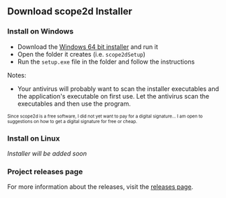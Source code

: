 ## Download scope2d Installer

### Install on Windows

- Download the [Windows 64 bit installer](https://github.com/bilgilid/scope2d/releases/download/1.0.0/scope2dSetup.exe) and run it
- Open the folder it creates (i.e. `scope2dSetup`)
- Run the `setup.exe` file in the folder and follow the instructions

Notes:
- Your antivirus will probably want to scan the installer executables and the application's executable on first use. Let the antivirus scan the executables and then use the program. 

<font size = "1">Since scope2d is a free software, I did not yet want to pay for a digital signature... I am open to suggestions on how to get a digital signature for free or cheap.</font>

### Install on Linux

*Installer will be added soon*

### Project releases page

For more information about the releases, visit the [releases page](https://github.com/bilgilid/scope2d/releases).
